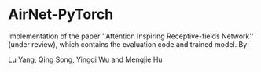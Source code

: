 # AirNet-PyTorch
Implementation of the paper ''Attention Inspiring Receptive-fields Network'' (under review), which contains the evaluation code and trained model. By:

[Lu Yang](https://github.com/soeaver), Qing Song, Yingqi Wu and Mengjie Hu

